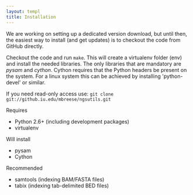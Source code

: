 ```yaml
---
layout: templ
title: Installation
---
```


We are working on setting up a dedicated version download, but until then, the easiest way to install (and get updates) is to checkout the code from GitHub directly.

Checkout the code and run `make`. This will create a virtualenv folder (env) and install the needed libraries. The only libraries that are
mandatory are *pysam* and *cython*. Cython requires that the Python headers be present on the system. For a linux system this can be
achieved by installing 'python-devel' or similar.

If you need read-only access use:
`git clone git://github.iu.edu/mbreese/ngsutils.git`

Requires

* Python 2.6+ (including development packages)
* virtualenv

Will install

* pysam
* Cython

Recommended

* samtools (indexing BAM/FASTA files)
* tabix (indexing tab-delimited BED files)
